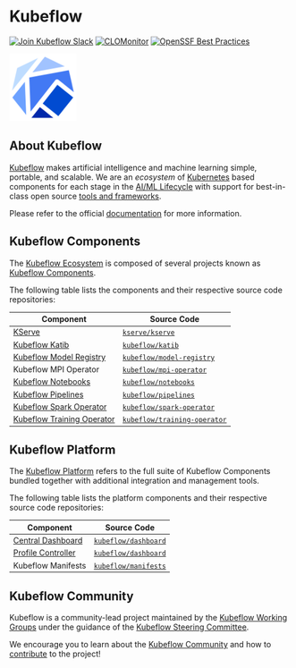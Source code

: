 # Kubeflow

[![Join Kubeflow Slack](https://img.shields.io/badge/slack-join_chat-white.svg?logo=slack&style=social)](https://www.kubeflow.org/docs/about/community/#kubeflow-slack-channels)
[![CLOMonitor](https://img.shields.io/endpoint?url=https://clomonitor.io/api/projects/cncf/kubeflow/badge)](https://clomonitor.io/projects/cncf/kubeflow)
[![OpenSSF Best Practices](https://www.bestpractices.dev/projects/2660/badge)](https://www.bestpractices.dev/projects/2660)

<img src="./logo/icon.svg" width="120">

## About Kubeflow

[Kubeflow](https://www.kubeflow.org/) makes artificial intelligence and machine learning simple, portable, and scalable.
We are an _ecosystem_ of [Kubernetes](https://kubernetes.io/) based components for each stage in the [AI/ML Lifecycle](https://www.kubeflow.org/docs/started/architecture/#kubeflow-components-in-the-ml-lifecycle) with support for best-in-class open source [tools and frameworks](https://www.kubeflow.org/docs/started/architecture/#kubeflow-ecosystem).

Please refer to the official [documentation](https://www.kubeflow.org/docs/) for more information.

## Kubeflow Components

The [Kubeflow Ecosystem](https://www.kubeflow.org/docs/started/architecture/#kubeflow-ecosystem) is composed of several projects known as [Kubeflow Components](https://www.kubeflow.org/docs/components/).

The following table lists the components and their respective source code repositories:

| Component                                                                           | Source Code                                                                   |
|-------------------------------------------------------------------------------------|-------------------------------------------------------------------------------|
| [KServe](https://www.kubeflow.org/docs/external-add-ons/kserve/)                    | [`kserve/kserve`](https://github.com/kserve/kserve)                           |
| [Kubeflow Katib](https://www.kubeflow.org/docs/components/katib/)                   | [`kubeflow/katib`](https://github.com/kubeflow/katib)                         |
| [Kubeflow Model Registry](https://www.kubeflow.org/docs/components/model-registry/) | [`kubeflow/model-registry`](https://github.com/kubeflow/model-registry)       |
| Kubeflow MPI Operator                                                               | [`kubeflow/mpi-operator`](https://github.com/kubeflow/mpi-operator)           |
| [Kubeflow Notebooks](https://www.kubeflow.org/docs/components/notebooks/)           | [`kubeflow/notebooks`](https://github.com/kubeflow/notebooks)                 |
| [Kubeflow Pipelines](https://www.kubeflow.org/docs/components/pipelines/)           | [`kubeflow/pipelines`](https://github.com/kubeflow/pipelines)                 |
| [Kubeflow Spark Operator](https://www.kubeflow.org/docs/components/spark-operator/) | [`kubeflow/spark-operator`](https://github.com/kubeflow/spark-operator)       |
| [Kubeflow Training Operator](https://www.kubeflow.org/docs/components/training/)    | [`kubeflow/training-operator`](https://github.com/kubeflow/training-operator) |

## Kubeflow Platform

The [Kubeflow Platform](https://www.kubeflow.org/docs/started/introduction/#what-is-kubeflow-platform) refers to the full suite of Kubeflow Components bundled together with additional integration and management tools.

The following table lists the platform components and their respective source code repositories:

| Component                                                                             | Source Code                                                   |
|---------------------------------------------------------------------------------------|---------------------------------------------------------------|
| [Central Dashboard](https://www.kubeflow.org/docs/components/central-dash/)           | [`kubeflow/dashboard`](https://github.com/kubeflow/dashboard) |
| [Profile Controller](https://www.kubeflow.org/docs/components/central-dash/profiles/) | [`kubeflow/dashboard`](https://github.com/kubeflow/dashboard) |
| Kubeflow Manifests                                                                    | [`kubeflow/manifests`](https://github.com/kubeflow/manifests) |

## Kubeflow Community

Kubeflow is a community-lead project maintained by the [Kubeflow Working Groups](https://www.kubeflow.org/docs/about/community/#kubeflow-working-groups) under the guidance of the [Kubeflow Steering Committee](https://github.com/kubeflow/community/blob/master/KUBEFLOW-STEERING-COMMITTEE.md).

We encourage you to learn about the [Kubeflow Community](https://www.kubeflow.org/docs/about/community/) and how to [contribute](https://www.kubeflow.org/docs/about/contributing/) to the project!
